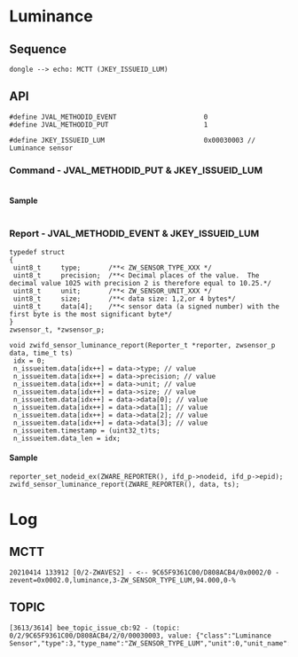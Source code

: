 # Luminance
## Sequence

   ```sequence
   dongle --> echo: MCTT (JKEY_ISSUEID_LUM)
   ```

## API
   ```
#define JVAL_METHODID_EVENT                      0
#define JVAL_METHODID_PUT                        1

#define JKEY_ISSUEID_LUM                         0x00030003 // Luminance sensor
   ```
### Command - JVAL_METHODID_PUT & JKEY_ISSUEID_LUM
   ```

   ```
#### Sample
   ```

   ```
### Report - JVAL_METHODID_EVENT & JKEY_ISSUEID_LUM
   ```
typedef struct
{
	uint8_t     type;		/**< ZW_SENSOR_TYPE_XXX */
	uint8_t     precision;  /**< Decimal places of the value.  The decimal value 1025 with precision 2 is therefore equal to 10.25.*/
	uint8_t     unit;	    /**< ZW_SENSOR_UNIT_XXX */
	uint8_t     size;	    /**< data size: 1,2,or 4 bytes*/
	uint8_t     data[4];	/**< sensor data (a signed number) with the first byte is the most significant byte*/
}
zwsensor_t, *zwsensor_p;

void zwifd_sensor_luminance_report(Reporter_t *reporter, zwsensor_p data, time_t ts)
	idx = 0;
	n_issueitem.data[idx++] = data->type; // value
	n_issueitem.data[idx++] = data->precision; // value
	n_issueitem.data[idx++] = data->unit; // value
	n_issueitem.data[idx++] = data->size; // value
	n_issueitem.data[idx++] = data->data[0]; // value
	n_issueitem.data[idx++] = data->data[1]; // value
	n_issueitem.data[idx++] = data->data[2]; // value
	n_issueitem.data[idx++] = data->data[3]; // value
	n_issueitem.timestamp = (uint32_t)ts;
	n_issueitem.data_len = idx;
   ```
#### Sample
   ```
reporter_set_nodeid_ex(ZWARE_REPORTER(), ifd_p->nodeid, ifd_p->epid);
zwifd_sensor_luminance_report(ZWARE_REPORTER(), data, ts);
   ```

# Log
## MCTT
   ```
20210414 133912 [0/2-ZWAVES2] - <-- 9C65F9361C00/D808ACB4/0x0002/0 - zevent=0x0002.0,luminance,3-ZW_SENSOR_TYPE_LUM,94.000,0-%
   ```

## TOPIC
   ```
[3613/3614] bee_topic_issue_cb:92 - (topic: 0/2/9C65F9361C00/D808ACB4/2/0/00030003, value: {"class":"Luminance Sensor","type":3,"type_name":"ZW_SENSOR_TYPE_LUM","unit":0,"unit_name":"%","value":94.0})
   ```
